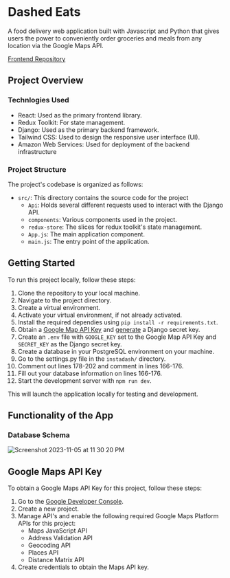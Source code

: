 # Dashed Eats
A food delivery web application built with Javascript and Python that gives users the power to conveniently order groceries and meals from any location via the Google Maps API.

[Frontend Repository](https://github.com/eTrejoLujano/dashed-eats-react)

## Project Overview
### Technlogies Used
- React: Used as the primary frontend library.
- Redux Toolkit: For state management.
- Django: Used as the primary backend framework. 
- Tailwind CSS: Used to design the responsive user interface (UI).
- Amazon Web Services: Used for deployment of the backend infrastructure 

### Project Structure 
The project's codebase is organized as follows:
- `src/`: This directory contains the source code for the project
  - `Api`: Holds several different requests used to interact with the Django API.
  - `components`: Various components used in the project.
  - `redux-store`: The slices for redux toolkit's state management.
  - `App.js`: The main application component.
  - `main.js`: The entry point of the application.

## Getting Started
To run this project locally, follow these steps:
1. Clone the repository to your local machine.
2. Navigate to the project directory.
3. Create a virtual environment.
4. Activate your virtual environment, if not already activated.
5. Install the required dependies using `pip install -r requirements.txt`.
6. Obtain a [Google Map API Key](#Google-Maps-API-Key) and [generate](https://djecrety.ir/) a Django secret key.
7. Create an `.env` file with `GOOGLE_KEY` set to the Google Map API Key and `SECRET_KEY` as the Django secret key.
8. Create a database in your PostgreSQL environment on your machine.
9. Go to the settings.py file in the `instadash/` directory.
10. Comment out lines 178-202 and comment in lines 166-176.
11. Fill out your database information on lines 166-176.
12. Start the development server with `npm run dev`.

This will launch the application locally for testing and development.

## Functionality of the App
### Database Schema

![Screenshot 2023-11-05 at 11 30 20 PM](https://github.com/eTrejoLujano/dashed-eats-django/assets/85711028/b2b56a8b-df9c-4ab7-9848-aeb9a328ae48)

## Google Maps API Key
To obtain a Google Maps API Key for this project, follow these steps:
  1. Go to the [Google Developer Console](https://console.developers.google.com).
  2. Create a new project.
  3. Manage API's and enable the following required Google Maps Platform APIs for this project:
     - Maps JavaScript API
     - Address Validation API
     - Geocoding API
     - Places API
     - Distance Matrix API
  4. Create credentials to obtain the Maps API key.
